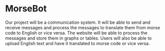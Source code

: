# MorseBot
Our project will be a communication system. It will be able to send and receive messages and process the messages to translate them from morse code to English or vice versa. The website will be able to process the messages and store them in graphs or tables. Users will also be able to upload English text and have it translated to morse code or vice versa.
